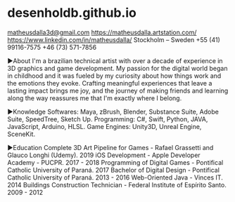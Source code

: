 # desenholdb.github.io

matheusdalla3d@gmail.com
https://matheusdalla.artstation.com/
https://www.linkedin.com/in/matheusdalla/
Stockholm – Sweden
+55 (41) 99116-7575
+46 (73) 571-7856

►About
I'm a brazilian technical artist with over a decade of experience in 3D graphics and game development. My passion for the digital world began in childhood and it was fueled by my curiosity about how things work and the emotions they evoke. Crafting meaningful experiences that leave a lasting impact brings me joy, and the journey of making friends and learning along the way reassures me that I'm exactly where I belong.

►Knowledge
Softwares: Maya, zBrush, Blender, Substance Suite, Adobe Suite, SpeedTree, Sketch Up.
Programming: C#, Swift, Python, JAVA, JavaScript, Arduino, HLSL.
Game Engines: Unity3D, Unreal Engine, SceneKit.

►Education
Complete 3D Art Pipeline for Games - Rafael Grassetti and Glauco Longhi (Udemy). 2019
iOS Development - Apple Developer Academy - PUCPR. 2017 - 2018
Programming of Digital Games - Pontifical Catholic University of Paraná. 2017
Bachelor of Digital Design - Pontifical Catholic University of Paraná. 2013 - 2016
Web-Oriented Java - Vinces IT. 2014
Buildings Construction Technician - Federal Institute of Espírito Santo. 2009 - 2012


